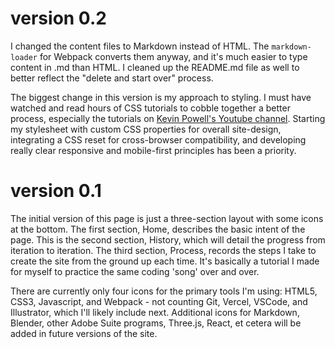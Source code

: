 # version 0.2
I changed the content files to Markdown instead of HTML.  The `markdown-loader` for Webpack converts them anyway, and it's much easier to type content in .md than HTML.  I cleaned up the README.md file as well to better reflect the "delete and start over" process.

The biggest change in this version is my approach to styling.  I must have watched and read hours of CSS tutorials to cobble together a better process, especially the tutorials on [Kevin Powell's Youtube channel](https://www.youtube.com/kepowob).  Starting my stylesheet with custom CSS properties for overall site-design, integrating a CSS reset for cross-browser compatibility, and developing really clear responsive and mobile-first principles has been a priority.

# version 0.1
The initial version of this page is just a three-section layout with some icons at the bottom.  The first section, Home, describes the basic intent of the page.  This is the second section, History, which will detail the progress from iteration to iteration.  The third section, Process, records the steps I take to create the site from the ground up each time.  It's basically a tutorial I made for myself to practice the same coding 'song' over and over.

There are currently only four icons for the primary tools I'm using: HTML5, CSS3, Javascript, and Webpack - not counting Git, Vercel, VSCode, and Illustrator, which I'll likely include next.  Additional icons for Markdown, Blender, other Adobe Suite programs, Three.js, React, et cetera will be added in future versions of the site.